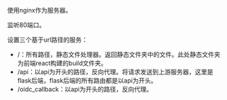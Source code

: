 使用nginx作为服务器。

监听80端口。

设置三个基于url路径的服务：

+ /：所有路径，静态文件处理器。返回静态文件夹中的文件。此处静态文件夹为前端react构建的build文件夹。
+ /api：以api为开头的路径，反向代理。将请求发送到上游服务器，这里是flask后端，flask后端的所有路由都是以api为开头。
+ /oidc_callback：以api为开头的路径，反向代理。
